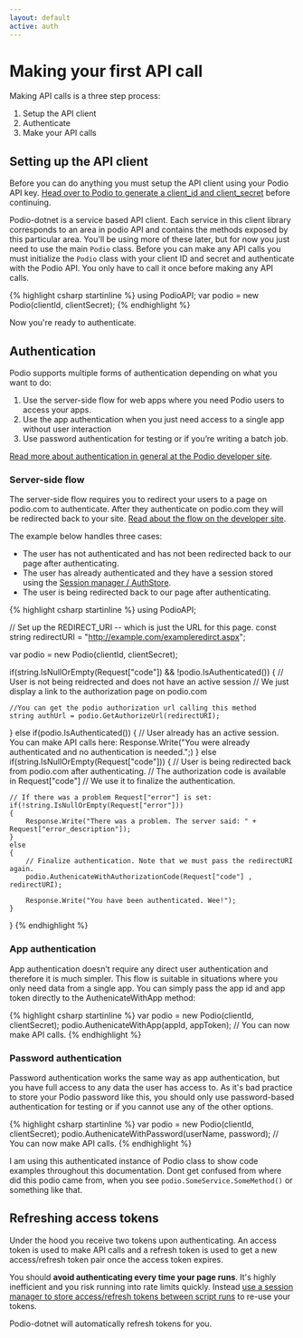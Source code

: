 ```yaml
---
layout: default
active: auth
---
```

# Making your first API call
Making API calls is a three step process:

1. Setup the API client
2. Authenticate
3. Make your API calls

## Setting up the API client
Before you can do anything you must setup the API client using your Podio API key. [Head over to Podio to generate a client_id and client_secret](https://podio.com/settings/api) before continuing.

Podio-dotnet is a service based API client. Each service in this client library corresponds to an area in podio API and contains the methods exposed by this particular area. You'll be using more of these later, but for now you just need to use the main `Podio` class. Before you can make any API calls you must initialize the `Podio` class with your client ID and secret and authenticate with the Podio API. You only have to call it once before making any API calls.

{% highlight csharp startinline %}
using PodioAPI;
var podio = new Podio(clientId, clientSecret);
{% endhighlight %}

Now you're ready to authenticate.

## Authentication
Podio supports multiple forms of authentication depending on what you want to do:

1. Use the server-side flow for web apps where you need Podio users to access your apps.
2. Use the app authentication when you just need access to a single app without user interaction  
3. Use password authentication for testing or if you’re writing a batch job. 

[Read more about authentication in general at the Podio developer site](https://developers.podio.com/authentication).

### Server-side flow
The server-side flow requires you to redirect your users to a page on podio.com to authenticate. After they authenticate on podio.com they will be redirected back to your site. [Read about the flow on the developer site](https://developers.podio.com/authentication/server_side).

The example below handles three cases:

* The user has not authenticated and has not been redirected back to our page after authenticating.
* The user has already authenticated and they have a session stored using the [Session manager / AuthStore]({{site.baseurl}}/sessions).
* The user is being redirected back to our page after authenticating.

{% highlight csharp startinline %}
using PodioAPI;

// Set up the REDIRECT_URI -- which is just the URL for this page.
const string redirectURI = "http://example.com/exampleredirct.aspx";

var podio = new Podio(clientId, clientSecret);

if(string.IsNullOrEmpty(Request["code"]) && !podio.IsAuthenticated())
{
    // User is not being reidrected and does not have an active session
    // We just display a link to the authorization page on podio.com

    //You can get the podio authorization url calling this method
    string authUrl = podio.GetAuthorizeUrl(redirectURI);
}
else if(podio.IsAuthenticated())
{
    // User already has an active session. You can make API calls here:
    Response.Write("You were already authenticated and no authentication is needed.";)
}
else if(string.IsNullOrEmpty(Request["code"]))
{
    // User is being redirected back from podio.com after authenticating.
    // The authorization code is available in Request["code"]
    // We use it to finalize the authentication.

    // If there was a problem Request["error"] is set:
    if(!string.IsNullOrEmpty(Request["error"]))
    {
        Response.Write("There was a problem. The server said: " + Request["error_description"]);
    }
    else
    {
        // Finalize authentication. Note that we must pass the redirectURI again.
        podio.AuthenicateWithAuthorizationCode(Request["code"] , redirectURI);

        Response.Write("You have been authenticated. Wee!");
    }
}
{% endhighlight %}

### App authentication
App authentication doesn’t require any direct user authentication and therefore it is much simpler. This flow is suitable in situations where you only need data from a single app. You can simply pass the app id and app token directly to the AuthenicateWithApp method:

{% highlight csharp startinline %}
var podio = new Podio(clientId, clientSecret);
podio.AuthenicateWithApp(appId, appToken);
// You can now make API calls.
{% endhighlight %}

### Password authentication
Password authentication works the same way as app authentication, but you have full access to any data the user has access to. As it's bad practice to store your Podio password like this, you should only use password-based authentication for testing or if you cannot use any of the other options.

{% highlight csharp startinline %}
var podio = new Podio(clientId, clientSecret);
podio.AuthenicateWithPassword(userName, password);
// You can now make API calls.
{% endhighlight %}

<span class="note">I am using this authenticated instance of Podio class to show code examples throughout this documentation. Dont get confused from where did this podio came from, when you see `podio.SomeService.SomeMethod()` or something like that. </span>

## Refreshing access tokens
Under the hood you receive two tokens upon authenticating. An access token is used to make API calls and a refresh token is used to get a new access/refresh token pair once the access token expires.

You should **avoid authenticating every time your page runs**. It's highly inefficient and you risk running into rate limits quickly. Instead [use a session manager to store access/refresh tokens between script runs]({{site.baseurl}}/sessions) to re-use your tokens.

Podio-dotnet will automatically refresh tokens for you.
